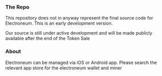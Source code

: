 ### The Repo
This repository does not in anyway represent the final source code for Electroneum. This is an early development version.

Our source is still under active development and will be made publicly available after the end of the Token Sale

### About
Electroneum can be managed via iOS or Android app. Please search the relevant app store for the electroneum wallet and miner
